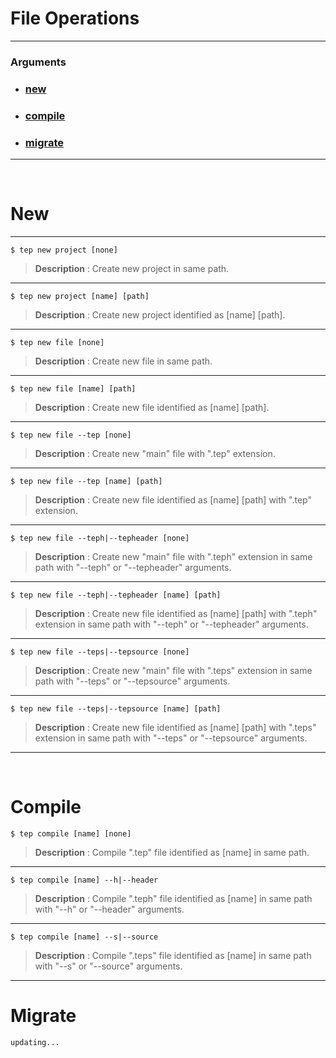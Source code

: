 # File Operations
---
### Arguments

- ### [new](#new)
- ### [compile](#compile)
- ### [migrate](#migrate)

---
<br>

<a id="new"></a>
# New
---

```shell
$ tep new project [none]
```

> **Description** : Create new project in same path.

---

```shell
$ tep new project [name] [path]
```
> **Description** : Create new project identified as [name] [path].

---

```shell
$ tep new file [none]
```
> **Description** : Create new file in same path.

---

```shell
$ tep new file [name] [path]
```
> **Description** : Create new file identified as [name] [path].

---

```shell
$ tep new file --tep [none]
```
> **Description** : Create new "main" file with ".tep" extension.

---

```shell
$ tep new file --tep [name] [path]
```
> **Description** : Create new file identified as [name] [path] with ".tep" extension.

---

```shell
$ tep new file --teph|--tepheader [none]
```
> **Description** : Create new "main" file with ".teph" extension in same path with "--teph" or "--tepheader" arguments.

---

```shell
$ tep new file --teph|--tepheader [name] [path]
```
> **Description** : Create new file identified as [name] [path] with ".teph" extension in same path with "--teph" or "--tepheader" arguments.

---

```shell
$ tep new file --teps|--tepsource [none]
```
> **Description** : Create new "main" file with ".teps" extension in same path with "--teps" or "--tepsource" arguments.

---

```shell
$ tep new file --teps|--tepsource [name] [path]
```
> **Description** : Create new file identified as [name] [path] with ".teps" extension in same path with "--teps" or "--tepsource" arguments.

---

<br>

<a id="compile"></a>
# Compile

```shell
$ tep compile [name] [none]
```

> **Description** : Compile ".tep" file identified as [name] in same path.

---

```shell
$ tep compile [name] --h|--header
```

> **Description** : Compile ".teph" file identified as [name] in same path with "--h" or "--header" arguments.

---

```shell
$ tep compile [name] --s|--source
```

> **Description** : Compile ".teps" file identified as [name] in same path with "--s" or "--source" arguments.

---

<a id="migrate"></a>
# Migrate
    updating...
	